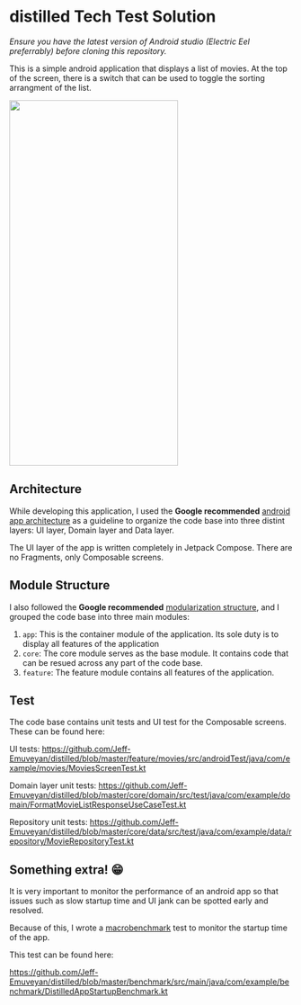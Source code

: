 # distilled Tech Test Solution

*Ensure you have the latest version of Android studio (Electric Eel preferrably) before cloning this repository.*

This is a simple android application that displays a list of movies. 
At the top of the screen, there is a switch that can be used to toggle the sorting arrangment of the list.

<img src="https://firebasestorage.googleapis.com/v0/b/memo-24031.appspot.com/o/WhatsApp%20Image%202023-05-07%20at%2023.19.40.jpeg?alt=media&token=573d68d3-5277-4ffb-86ab-7d1d2d33db7f" width="300" height="650" />

## Architecture

While developing this application, I used the **Google recommended** [android app architecture](https://developer.android.com/topic/architecture#recommended-app-arch) 
as a guideline to organize the code base into three distint layers: UI layer, Domain layer and Data layer.

The UI layer of the app is written completely in Jetpack Compose. There are no Fragments, only Composable screens.

## Module Structure

I also followed the **Google recommended** [modularization structure](https://developer.android.com/topic/modularization/patterns#types-of-modules),
and I grouped the code base into three main modules: 
1) ```app```: This is the container module of the application. Its sole duty is to display all features of the application
2) ```core```: The core module serves as the base module. It contains code that can be resued across any part of the code base.
3) ```feature```: The feature module contains all features of the application.

## Test

The code base contains unit tests and UI test for the Composable screens. These can be found here:

UI tests: https://github.com/Jeff-Emuveyan/distilled/blob/master/feature/movies/src/androidTest/java/com/example/movies/MoviesScreenTest.kt

Domain layer unit tests: https://github.com/Jeff-Emuveyan/distilled/blob/master/core/domain/src/test/java/com/example/domain/FormatMovieListResponseUseCaseTest.kt

Repository unit tests: https://github.com/Jeff-Emuveyan/distilled/blob/master/core/data/src/test/java/com/example/data/repository/MovieRepositoryTest.kt

## Something extra! 😁

It is very important to monitor the performance of an android app so that issues such as slow startup time and UI jank can be spotted early and resolved.

Because of this, I wrote a [macrobenchmark](https://developer.android.com/topic/performance/benchmarking/macrobenchmark-overview) test to monitor the startup time
of the app.

This test can be found here:

https://github.com/Jeff-Emuveyan/distilled/blob/master/benchmark/src/main/java/com/example/benchmark/DistilledAppStartupBenchmark.kt


